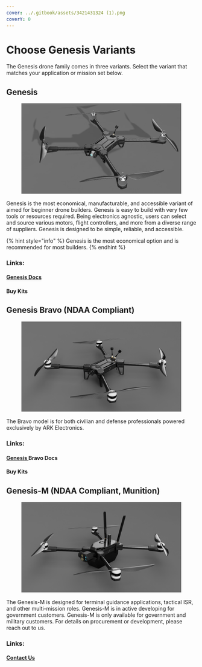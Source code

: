 ```yaml
---
cover: ../.gitbook/assets/3421431324 (1).png
coverY: 0
---
```


# Choose Genesis Variants

The Genesis drone family comes in three variants. Select the variant that matches your application or mission set below.

## Genesis

<figure><img src="../.gitbook/assets/3421431324.png" alt=""><figcaption></figcaption></figure>

Genesis is the most economical, manufacturable, and accessible variant of aimed for beginner drone builders. Genesis is easy to build with very few tools or resources required. Being electronics agnostic, users can select and source various motors, flight controllers, and more from a diverse range of suppliers. Genesis is designed to be simple, reliable, and accessible.

{% hint style="info" %}
Genesis is the most economical option and is recommended for most builders.
{% endhint %}

### Links:

#### [Genesis Docs](../genesis/part-chooser/)&#x20;

#### Buy Kits

## Genesis Bravo (NDAA Compliant)

<figure><img src="../.gitbook/assets/324312ds.PNG" alt=""><figcaption></figcaption></figure>

The Bravo model is for both civilian and defense professionals powered exclusively by ARK Electronics.&#x20;

### Links:

#### [Genesis ](../genesis/part-chooser/)Bravo Docs&#x20;

#### Buy Kits



## Genesis-M (NDAA Compliant, Munition)

<figure><img src="../.gitbook/assets/df452343.PNG" alt=""><figcaption></figcaption></figure>

The Genesis-M is designed for terminal guidance applications, tactical ISR, and other multi-mission roles. Genesis-M is in active developing for government customers. Genesis-M is only available for government and military customers. For details on procurement or development, please reach out to us.&#x20;

### Links:

#### [Contact Us](https://www.k9defense.tech)
